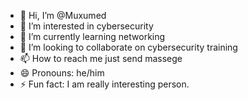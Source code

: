- 👋 Hi, I’m @Muxumed
- 👀 I’m interested in cybersecurity
- 🌱 I’m currently learning networking
- 💞️ I’m looking to collaborate on cybersecurity training
- 📫 How to reach me just send massege
- 😄 Pronouns: he/him
- ⚡ Fun fact: I am really interesting person.

<!---
Muxumed/Muxumed is a ✨ special ✨ repository because its `README.md` (this file) appears on your GitHub profile.
You can click the Preview link to take a look at your changes.
--->
